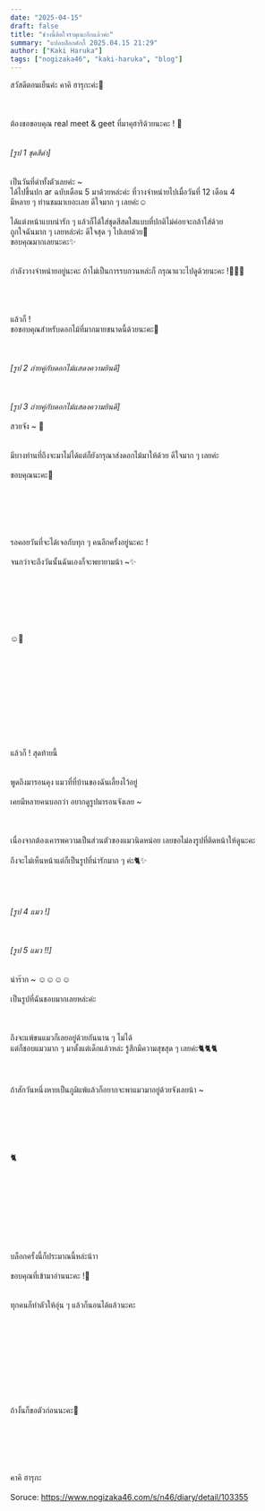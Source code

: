 ```yaml
---
date: "2025-04-15"
draft: false
title: "ช่วงนี้ติดใจรามุเนะอีกแล้วค่ะ"
summary: "แปลบล็อกคักกี้ 2025.04.15 21:29"
author: ["Kaki Haruka"]
tags: ["nogizaka46", "kaki-haruka", "blog"]
---
```


สวัสดีตอนเย็นค่ะ คาคิ ฮารุกะค่ะ🌙\
\
\
\
ต้องขอขอบคุณ real meet & geet ที่มาคุฮาริด้วยนะคะ ! 💐\
\
\
_[รูป 1 ชุดสีดำ]_\
\
\
เป็นวันที่ดำทั้งตัวเลยค่ะ \~
\
ได้ไปขึ้นปก ar ฉบับเดือน 5 มาด้วยหล่ะค่ะ ที่วางจำหน่ายไปเมื่อวันที่ 12 เดือน 4\
มีหลาย ๆ ท่านชมมาเยอะเลย ดีใจมาก ๆ เลยค่ะ☺️\
\
ได้แต่งหน้าแบบน่ารัก ๆ แล้วก็ได้ใส่ชุดสีสดใสแบบที่ปกติไม่ค่อยจะกล้าใส่ด้วย\
ถูกใจฉันมาก ๆ เลยหล่ะค่ะ ดีใจสุด ๆ ไปเลยด้วย🍊\
ขอบคุณมากเลยนะคะ✨\
\
\
กำลังวางจำหน่ายอยู่นะคะ ถ้าไม่เป็นการรบกวนหล่ะก็ กรุณาแวะไปดูด้วยนะคะ !💐🌸🌷\
\
\
\
\
แล้วก็ !\
ขอขอบคุณสำหรับดอกไม้ที่มากมายขนาดนี้ด้วยนะคะ🌷\
\
\
\
_[รูป 2 ถ่ายคู่กับดอกไม้แสดงความยินดี]_\
\
\
\
_[รูป 3 ถ่ายคู่กับดอกไม้แสดงความยินดี]_\
\
สวยจัง \~ 🌷\
\
\
มีบางท่านที่ถึงจะมาไม่ได้แต่ก็ยังกรุณาส่งดอกไม้มาให้ด้วย ดีใจมาก ๆ เลยค่ะ\
\
ขอบคุณนะคะ🥲\
\
\
\
\
\
\
รอคอยวันที่จะได้เจอกับทุก ๆ คนอีกครั้งอยู่นะคะ !\
\
จนกว่าจะถึงวันนั้นฉันเองก็จะพยายามน้า \~✨\
\
\
\
\
\
\
\
☺️🌸\
\
\
\
\
\
\
\
\
\
\
\
แล้วก็ ! สุดท้ายนี้\
\
\
พูดถึงมารอนคุง แมวที่ที่บ้านของฉันเลี้ยงไว้อยู่\
\
เคยมีหลายคนบอกว่า อยากดูรูปมารอนจังเลย \~\
\
\
\
เนื่องจากต้องเคารพความเป็นส่วนตัวของแมวนิดหน่อย เลยขอไม่ลงรูปที่ติดหน้าให้ดูนะคะ\
\
ถึงจะไม่เห็นหน้าแต่ก็เป็นรูปที่น่ารักมาก ๆ ค่ะ🐈✨\
\
\
\
\
_[รูป 4 แมว !]_\
\
\
\
_[รูป 5 แมว !!]_\
\
\
น่าร๊าก \~ ☺️☺️☺️☺️\
\
เป็นรูปที่ฉันชอบมากเลยหล่ะค่ะ\
\
\
\
ถึงจะแพ้ขนแมวก็เลยอยู่ด้วยกันนาน ๆ ไม่ได้\
แต่ก็ชอบแมวมาก ๆ มาตั้งแต่เด็กแล้วหล่ะ รู้สึกมีความสุขสุด ๆ เลยค่ะ🐈🐈🐈\
\
\
\
ถ้าสักวันหนึ่งหายเป็นภูมิแพ้แล้วก็อยากจะพาแมวมาอยู่ด้วยจังเลยน้า \~
\
\
\
\
\
\
\
🐈\
\
\
\
\
\
\
\
\
\
บล็อกครั้งนี้ก็ประมาณนี้หล่ะน้าา\
\
ขอบคุณที่เข้ามาอ่านนะคะ !🌸\
\
\
ทุกคนก็ทำตัวให้อุ่น ๆ แล้วก็นอนได้แล้วนะคะ\
\
\
\
\
\
\
\
\
\
\
ถ้างั้นก็ขอตัวก่อนนะคะ🍊\
\
\
\
\
\
\
คาคิ ฮารุกะ\
\
Soruce: https://www.nogizaka46.com/s/n46/diary/detail/103355
